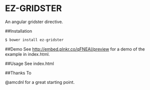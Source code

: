 EZ-GRIDSTER
===========

An angular gridster directive.

##Installation

```bash
$ bower install ez-gridster
```

##Demo
See http://embed.plnkr.co/qFNEAI/preview for a demo of the example in index.html.

##Usage
See index.html

##Thanks To

@amcdnl for a great starting point.

